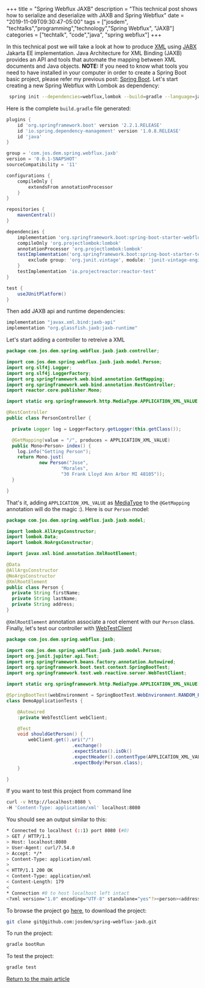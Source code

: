 +++
title =  "Spring Webflux JAXB"
description = "This technical post shows how to serialize and deserialize with JAXB and Spring Webflux"
date = "2019-11-09T09:30:47-05:00"
tags = ["josdem", "techtalks","programming","technology","Spring Webflux", "JAXB"]
categories = ["techtalk", "code","java", "spring webflux"]
+++

In this technical post we will take a look at how to produce [XML](https://en.wikipedia.org/wiki/XML) using [JABX](https://eclipse-ee4j.github.io/jaxb-ri/) Jakarta EE implementation. Java Architecture for XML Binding (JAXB) provides an API and tools that automate the mapping between XML documents and Java objects. **NOTE:** If you need to know what tools you need to have installed in your computer in order to create a Spring Boot basic project, please refer my previous post: [Spring Boot](/techtalk/spring_boot). Let's start creating a new Spring Webflux with Lombok as dependency:

```bash
 spring init --dependencies=webflux,lombok --build=gradle --language=java spring-webflux-jaxb
```

Here is the complete `build.gradle` file generated:

```groovy
plugins {
	id 'org.springframework.boot' version '2.2.1.RELEASE'
	id 'io.spring.dependency-management' version '1.0.8.RELEASE'
	id 'java'
}

group = 'com.jos.dem.spring.webflux.jaxb'
version = '0.0.1-SNAPSHOT'
sourceCompatibility = '11'

configurations {
	compileOnly {
		extendsFrom annotationProcessor
	}
}

repositories {
	mavenCentral()
}

dependencies {
	implementation 'org.springframework.boot:spring-boot-starter-webflux'
	compileOnly 'org.projectlombok:lombok'
	annotationProcessor 'org.projectlombok:lombok'
	testImplementation('org.springframework.boot:spring-boot-starter-test') {
		exclude group: 'org.junit.vintage', module: 'junit-vintage-engine'
	}
	testImplementation 'io.projectreactor:reactor-test'
}

test {
	useJUnitPlatform()
}
```

Then add JAXB api and runtime dependencies:

```groovy
implementation "javax.xml.bind:jaxb-api"
implementation "org.glassfish.jaxb:jaxb-runtime"
```

Let's start adding a controller to retreive a XML

```java
package com.jos.dem.spring.webflux.jaxb.jaxb.controller;

import com.jos.dem.spring.webflux.jaxb.jaxb.model.Person;
import org.slf4j.Logger;
import org.slf4j.LoggerFactory;
import org.springframework.web.bind.annotation.GetMapping;
import org.springframework.web.bind.annotation.RestController;
import reactor.core.publisher.Mono;

import static org.springframework.http.MediaType.APPLICATION_XML_VALUE;

@RestController
public class PersonController {

  private Logger log = LoggerFactory.getLogger(this.getClass());

  @GetMapping(value = "/", produces = APPLICATION_XML_VALUE)
  public Mono<Person> index() {
    log.info("Getting Person");
    return Mono.just(
            new Person("Jose",
                    "Morales",
                    "30 Frank Lloyd Ann Arbor MI 48105"));
  }

}
```

That's it, adding `APPLICATION_XML_VALUE` as [MediaType](https://docs.spring.io/spring/docs/current/javadoc-api/org/springframework/http/MediaType.html) to the `@GetMapping` annotation will do the magic :). Here is our `Person` model:

```java
package com.jos.dem.spring.webflux.jaxb.jaxb.model;

import lombok.AllArgsConstructor;
import lombok.Data;
import lombok.NoArgsConstructor;

import javax.xml.bind.annotation.XmlRootElement;

@Data
@AllArgsConstructor
@NoArgsConstructor
@XmlRootElement
public class Person {
  private String firstName;
  private String lastName;
  private String address;
}
```

`@XmlRootElement`  annotation associate a root element with our `Person` class. Finally, let's test our controller with [WebTestClient](https://docs.spring.io/spring-framework/docs/current/javadoc-api/org/springframework/test/web/reactive/server/WebTestClient.html)

```java
package com.jos.dem.spring.webflux.jaxb;

import com.jos.dem.spring.webflux.jaxb.jaxb.model.Person;
import org.junit.jupiter.api.Test;
import org.springframework.beans.factory.annotation.Autowired;
import org.springframework.boot.test.context.SpringBootTest;
import org.springframework.test.web.reactive.server.WebTestClient;

import static org.springframework.http.MediaType.APPLICATION_XML_VALUE;

@SpringBootTest(webEnvironment = SpringBootTest.WebEnvironment.RANDOM_PORT)
class DemoApplicationTests {

	@Autowired
	:private WebTestClient webClient;

	@Test
	void shouldGetPerson() {
		webClient.get().uri("/")
						.exchange()
						.expectStatus().isOk()
						.expectHeader().contentType(APPLICATION_XML_VALUE)
						.expectBody(Person.class);
	}

}
```

If you want to test this project from command line

```bash
curl -v http://localhost:8080 \
-H 'Content-Type: application/xml' localhost:8080
```

You should see an output similar to this:

```bash
* Connected to localhost (::1) port 8080 (#0)
> GET / HTTP/1.1
> Host: localhost:8080
> User-Agent: curl/7.54.0
> Accept: */*
> Content-Type: application/xml
>
< HTTP/1.1 200 OK
< Content-Type: application/xml
< Content-Length: 179
<
* Connection #0 to host localhost left intact
<?xml version="1.0" encoding="UTF-8" standalone="yes"?><person><address>30 Frank Lloyd Ann Arbor MI 48105</address><firstName>Jose</firstName><lastName>Morales</lastName></person>%
```

To browse the project go [here](https://github.com/josdem/spring-webflux-jaxb), to download the project:

```bash
git clone git@github.com:josdem/spring-webflux-jaxb.git
```

To run the project:

```bash
gradle bootRun
```

To test the project:

```bash
gradle test
```

[Return to the main article](/techtalk/spring#Spring_Boot_Reactive)
